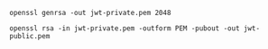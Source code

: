 ```shell
openssl genrsa -out jwt-private.pem 2048
```

```shell
openssl rsa -in jwt-private.pem -outform PEM -pubout -out jwt-public.pem
```
